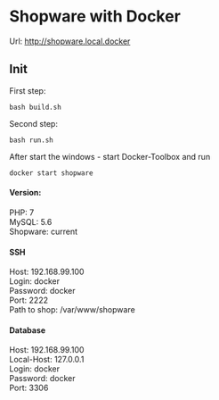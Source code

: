 # Shopware with Docker

Url: <http://shopware.local.docker>

## Init

First step: 

```
bash build.sh 
```

Second step:
```
bash run.sh 
```

After start the windows - start Docker-Toolbox and run
```
docker start shopware
```

#### Version:

PHP: 7  
MySQL:  5.6  
Shopware: current

#### SSH  
Host: 192.168.99.100  
Login: docker    
Password: docker    
Port: 2222    
Path to shop: /var/www/shopware
  
#### Database
Host: 192.168.99.100  
Local-Host: 127.0.0.1   
Login: docker  
Password: docker   
Port: 3306



